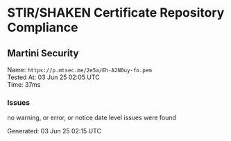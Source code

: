 # STIR/SHAKEN Certificate Repository Compliance

## Martini Security

Name: `https://p.mtsec.me/2e5a/Eh-A2N0uy-fo.pem`\
Tested At: 03 Jun 25 02:05 UTC\
Time: 37ms

### Issues

no warning, or error, or notice date level issues were found

Generated: 03 Jun 25 02:15 UTC